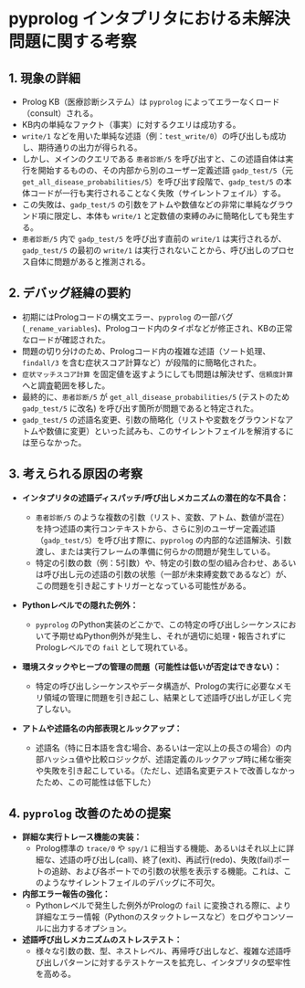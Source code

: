 # pyprolog インタプリタにおける未解決問題に関する考察

## 1. 現象の詳細

- Prolog KB（医療診断システム）は `pyprolog` によってエラーなくロード（consult）される。
- KB内の単純なファクト（事実）に対するクエリは成功する。
- `write/1` などを用いた単純な述語（例：`test_write/0`）の呼び出しも成功し、期待通りの出力が得られる。
- しかし、メインのクエリである `患者診断/5` を呼び出すと、この述語自体は実行を開始するものの、その内部から別のユーザー定義述語 `gadp_test/5`（元 `get_all_disease_probabilities/5`）を呼び出す段階で、`gadp_test/5` の本体コードが一行も実行されることなく失敗（サイレントフェイル）する。
- この失敗は、`gadp_test/5` の引数をアトムや数値などの非常に単純なグラウンド項に限定し、本体も `write/1` と定数値の束縛のみに簡略化しても発生する。
- `患者診断/5` 内で `gadp_test/5` を呼び出す直前の `write/1` は実行されるが、`gadp_test/5` の最初の `write/1` は実行されないことから、呼び出しのプロセス自体に問題があると推測される。

## 2. デバッグ経緯の要約

- 初期にはPrologコードの構文エラー、`pyprolog` の一部バグ (`_rename_variables`)、Prologコード内のタイポなどが修正され、KBの正常なロードが確認された。
- 問題の切り分けのため、Prologコード内の複雑な述語（ソート処理、`findall/3` を含む症状スコア計算など）が段階的に簡略化された。
- `症状マッチスコア計算` を固定値を返すようにしても問題は解決せず、`信頼度計算` へと調査範囲を移した。
- 最終的に、`患者診断/5` が `get_all_disease_probabilities/5` (テストのため `gadp_test/5` に改名) を呼び出す箇所が問題であると特定された。
- `gadp_test/5` の述語名変更、引数の簡略化（リストや変数をグラウンドなアトムや数値に変更）といった試みも、このサイレントフェイルを解消するには至らなかった。

## 3. 考えられる原因の考察

- **インタプリタの述語ディスパッチ/呼び出しメカニズムの潜在的な不具合：**
    - `患者診断/5` のような複数の引数（リスト、変数、アトム、数値が混在）を持つ述語の実行コンテキストから、さらに別のユーザー定義述語（`gadp_test/5`）を呼び出す際に、`pyprolog` の内部的な述語解決、引数渡し、または実行フレームの準備に何らかの問題が発生している。
    - 特定の引数の数（例：5引数）や、特定の引数の型の組み合わせ、あるいは呼び出し元の述語の引数の状態（一部が未束縛変数であるなど）が、この問題を引き起こすトリガーとなっている可能性がある。

- **Pythonレベルでの隠れた例外：**
    - `pyprolog` のPython実装のどこかで、この特定の呼び出しシーケンスにおいて予期せぬPython例外が発生し、それが適切に処理・報告されずにPrologレベルでの `fail` として現れている。

- **環境スタックやヒープの管理の問題（可能性は低いが否定はできない）：**
    - 特定の呼び出しシーケンスやデータ構造が、Prologの実行に必要なメモリ領域の管理に問題を引き起こし、結果として述語呼び出しが正しく完了しない。

- **アトムや述語名の内部表現とルックアップ：**
    - 述語名（特に日本語を含む場合、あるいは一定以上の長さの場合）の内部ハッシュ値や比較ロジックが、述語定義のルックアップ時に稀な衝突や失敗を引き起こしている。（ただし、述語名変更テストで改善しなかったため、この可能性は低下した）

## 4. `pyprolog` 改善のための提案

- **詳細な実行トレース機能の実装：**
    - Prolog標準の `trace/0` や `spy/1` に相当する機能、あるいはそれ以上に詳細な、述語の呼び出し(call)、終了(exit)、再試行(redo)、失敗(fail)ポートの追跡、および各ポートでの引数の状態を表示する機能。これは、このようなサイレントフェイルのデバッグに不可欠。
- **内部エラー報告の強化：**
    - Pythonレベルで発生した例外がPrologの `fail` に変換される際に、より詳細なエラー情報（Pythonのスタックトレースなど）をログやコンソールに出力するオプション。
- **述語呼び出しメカニズムのストレステスト：**
    - 様々な引数の数、型、ネストレベル、再帰呼び出しなど、複雑な述語呼び出しパターンに対するテストケースを拡充し、インタプリタの堅牢性を高める。
